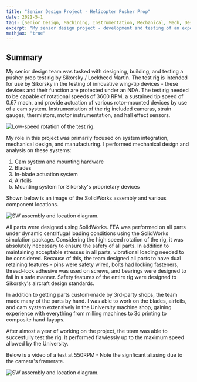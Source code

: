 ```yaml
---
title: "Senior Design Project - Helicopter Pusher Prop"
date: 2021-5-1
tags: [Senior Design, Machining, Instrumentation, Mechanical, Mech, Design]
excerpt: "My senior design project - development and testing of an experimental pusher prop for Sikorsky."
mathjax: "true"
---
```


## Summary

My senior design team was tasked with designing, building, and testing a pusher prop test rig by Sikorsky / Lockheed Martin. The test rig is intended for use by Sikorsky in the testing of innovative wing-tip devices - these devices and their function are protected under an NDA. The test rig needed to be capable of rotational speeds of 3600 RPM, a sustained tip speed of 0.67 mach, and provide actuation of various rotor-mounted devices by use of a cam system. Instrumentation of the rig included cameras, strain gauges, thermistors, motor instrumentation, and hall effect sensors. 

<img src="{{ site.url }}{{ site.baseurl }}/images/Sikorsky/LowSpeed.gif" alt="Low-speed rotation of the test rig. ">

My role in this project was primarily focused on system integration, mechanical design, and manufacturing. I performed mechanical design and analysis on these systems:

1. Cam system and mounting hardware
2. Blades
3. In-blade actuation system
4. Airfoils
5. Mounting system for Sikorsky's proprietary devices

Shown below is an image of the SolidWorks assembly and various component locations. 

<img src="{{ site.url }}{{ site.baseurl }}/images/Sikorsky/SystemLabels.png" alt="SW assembly and location diagram.">

All parts were designed using SolidWorks. FEA was performed on all parts under dynamic centrifugal loading conditions using the SolidWorks simulation package. Considering the high speed rotation of the rig, it was absolutely necessary to ensure the safety of all parts. In addition to maintaining acceptable stresses in all parts, vibrational loading needed to be considered. Because of this, the team designed all parts to have dual retaining features - pins were safety wired, bolts had locking fasteners, thread-lock adhesive was used on screws, and bearings were designed to fail in a safe manner. Safety features of the entire rig were designed to Sikorsky's aircraft design standards. 

In addition to getting parts custom-made by 3rd-party shops, the team made many of the parts by hand. I was able to work on the blades, airfoils, and cam system extensively in the University machine shop, gaining experience with everything from milling machines to 3d printing to composite hand-layups. 

After almost a year of working on the project, the team was able to succesfully test the rig. It performed flawlessly up to the maximum speed allowed by the University. 

Below is a video of a test at 550RPM - Note the signficant aliasing due to the camera's framerate. 

<img src="{{ site.url }}{{ site.baseurl }}/images/Sikorsky/SystemLabels.png" alt="SW assembly and location diagram.">

